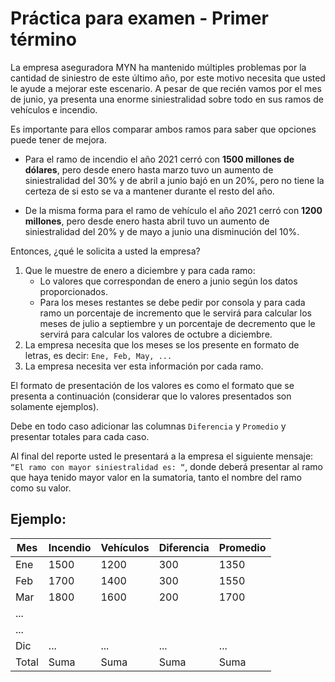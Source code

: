 # Práctica para examen - Primer término

La empresa aseguradora MYN ha mantenido múltiples problemas por la cantidad de siniestro de este último año, por este motivo necesita que usted le ayude a mejorar este escenario.
A pesar de que recién vamos por el mes de junio, ya presenta una enorme siniestralidad sobre todo en sus ramos de vehículos e incendio. 

Es importante para ellos comparar ambos ramos para saber que opciones puede tener de mejora.

- Para el ramo de incendio el año 2021 cerró con **1500 millones de dólares**, pero desde enero hasta marzo tuvo un aumento de siniestralidad del 30% y de abril a junio bajó en un 20%, pero no tiene la certeza de si esto se va a mantener durante el resto del año.


- De la misma forma para el ramo de vehículo el año 2021 cerró con **1200 millones**, pero desde enero hasta abril tuvo un aumento de siniestralidad del 20% y de mayo a junio una disminución del 10%.

Entonces, ¿qué le solicita a usted la empresa?
1) Que le muestre de enero a diciembre y para cada ramo:
      - Lo valores que correspondan de enero a junio según los datos proporcionados.
      - Para los meses restantes se debe pedir por consola y para cada ramo un porcentaje de incremento que le servirá para calcular los meses de julio a septiembre y un porcentaje de decremento que le servirá para calcular los valores de octubre a diciembre.
2) La empresa necesita que los meses se los presente en formato de letras, es decir: `Ene, Feb, May, ...`
3) La empresa necesita ver esta información por cada ramo.

El formato de presentación de los valores es como el formato que se presenta a continuación (considerar que lo valores presentados son solamente ejemplos). 

Debe en todo caso adicionar las columnas `Diferencia` y `Promedio` y presentar totales para cada caso.

Al final del reporte usted le presentará a la empresa el siguiente mensaje: `“El ramo con mayor siniestralidad es: “`, donde deberá presentar al ramo que haya tenido mayor valor en la sumatoria, tanto el nombre del ramo como su valor. 

## Ejemplo:

| Mes   | Incendio | Vehículos | Diferencia | Promedio |
|-------|----------|-----------|------------|----------|
| Ene   | 1500     | 1200      | 300        | 1350     |
| Feb   | 1700     | 1400      | 300        | 1550     |
| Mar   | 1800     | 1600      | 200        | 1700     |
| ...   |          |           |            |          |
| ...   |          |           |            |          |
| Dic   | ...      | ...       | ...        | ...      |
| Total | Suma     | Suma      | Suma       | Suma     |

